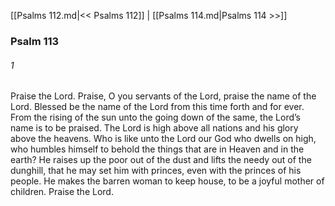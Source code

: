 [[Psalms 112.md|<< Psalms 112]]  |  [[Psalms 114.md|Psalms 114 >>]]

### Psalm 113
###### 1
Praise the Lord. Praise, O you servants of the Lord, praise the name of the Lord. Blessed be the name of the Lord from this time forth and for ever. From the rising of the sun unto the going down of the same, the Lord’s name is to be praised. The Lord is high above all nations and his glory above the heavens. Who is like unto the Lord our God who dwells on high, who humbles himself to behold the things that are in Heaven and in the earth? He raises up the poor out of the dust and lifts the needy out of the dunghill, that he may set him with princes, even with the princes of his people. He makes the barren woman to keep house, to be a joyful mother of children. Praise the Lord.